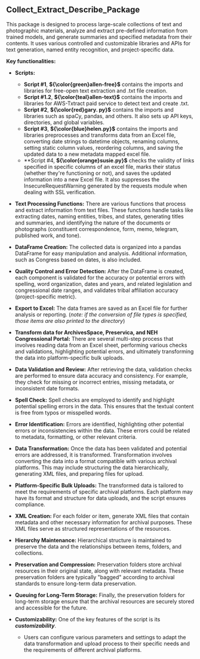 ## Collect_Extract_Describe_Package

This package is designed to process large-scale collections of text and photographic materials, analyze and extract pre-defined information from trained models, and generate summaries and specified metadata from their contents. It uses various controlled and customizable libraries and APIs for text generation, named entity recognition, and project-specific data. 

**Key functionalities:**

* **Scripts:**
    * **Script #1**, **${\color{green}allen-free}$** contains the imports and libraries for free-open text extraction and .txt file creation.
    * **Script #1.2**, **${\color{teal}allen-text}$** contains the imports and libraries for AWS-Txtract paid service to detect text and create .txt.
    * **Script #2**, **${\color{red}gary. py}$** contains the imports and libraries such as spaCy, pandas, and others. It also sets up API keys, directories, and global variables.
    * **Script #3**, **${\color{blue}helen.py}$** contains the imports and libraries preprocesses and transforms data from an Excel file, converting date strings to datetime objects, renaming columns, setting static column values, reordering columns, and saving the updated data to a new metadata mapped excel file.
    * **Script #4, **${\color{orange}susie.py}$** checks the validity of links specified in specific columns of an excel file, marks their status (whether they're functioning or not), and saves the updated information into a new Excel file. It also suppresses the InsecureRequestWarning generated by the requests module when dealing with SSL verification.

* **Text Processing Functions:**  There are various functions that process and extract information from text files. These functions handle tasks like extracting dates, naming entities, tribes, and states, generating titles and summaries, and identifying the nature of the documents or photographs (constituent correspondence, form, memo, telegram, published work, and tone).

* **DataFrame Creation:**  The collected data is organized into a pandas DataFrame for easy manipulation and analysis. Additional information, such as Congress based on dates, is also included.

* **Quality Control and Error Detection:** After the DataFrame is created, each component is validated for the accuracy or potential errors with spelling, word organization, dates and years, and related legislation and congressional date ranges, and validates tribal affiliation accuracy (project-specific metric).

* **Export to Excel:**  The data frames are saved as an Excel file for further analysis or reporting. (*note: if the conversion of file types is specified, those items are also printed to the directory*)

* **Transform data for ArchivesSpace, Preservica, and NEH Congressional Portal:** There are several multi-step process that involves reading data from an Excel sheet, performing various checks and validations, highlighting potential errors, and ultimately transforming the data into platform-specific bulk uploads.

* **Data Validation and Review:**  After retrieving the data, validation checks are performed to ensure data accuracy and consistency. For example, they check for missing or incorrect entries, missing metadata, or inconsistent date formats.

* **Spell Check:**  Spell checks are employed to identify and highlight potential spelling errors in the data. This ensures that the textual content is free from typos or misspelled words.

* **Error Identification:** Errors are identified, highlighting other potential errors or inconsistencies within the data. These errors could be related to metadata, formatting, or other relevant criteria.

* **Data Transformation:** Once the data has been validated and potential errors are addressed, it is transformed. Transformation involves converting the data into a format compatible with various archival platforms. This may include structuring the data hierarchically, generating XML files, and preparing files for upload.

* **Platform-Specific Bulk Uploads:**  The transformed data is tailored to meet the requirements of specific archival platforms. Each platform may have its format and structure for data uploads, and the script ensures compliance.

* **XML Creation:**  For each folder or item, generate XML files that contain metadata and other necessary information for archival purposes. These XML files serve as structured representations of the resources.

* **Hierarchy Maintenance:** Hierarchical structure is maintained to preserve the data and the relationships between items, folders, and collections.

* **Preservation and Compression:**  Preservation folders store archival resources in their original state, along with relevant metadata. These preservation folders are typically "bagged" according to archival standards to ensure long-term data preservation.

* **Queuing for Long-Term Storage:**  Finally, the preservation folders for long-term storage ensure that the archival resources are securely stored and accessible for the future.

* **Customizability:**  One of the key features of the script is its ***customizability***.
    * Users can configure various parameters and settings to adapt the data transformation and upload process to their specific needs and the requirements of different archival platforms.

